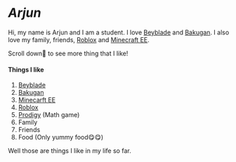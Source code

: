 # _Arjun_ 


   Hi, my name is Arjun and I am a student. I love [Beyblade](https://en.wikipedia.org/wiki/Beyblade_Burst) and [Bakugan](https://en.wikipedia.org/wiki/Bakugan:_Battle_Planet). I also love my family, friends, [Roblox](https://en.wikipedia.org/wiki/Roblox) and [Minecraft EE](https://education.minecraft.net/). 
   
   Scroll down🔻 to see more thing that I like!
   
   
   ####  Things I like


1. [Beyblade](https://en.wikipedia.org/wiki/Beyblade_Burst)
2. [Bakugan](https://en.wikipedia.org/wiki/Bakugan:_Battle_Planet)
3. [Minecarft EE](https://education.minecraft.net/)
4. [Roblox](https://en.wikipedia.org/wiki/Roblox)
5. [Prodigy](https://sso.prodigygame.com/game/start?rid=c0d74fd8-402c-4d36-8f04-57af4acca6c4) (Math game)
6. Family
7. Friends
8. Food (Only yummy food😋😋)

Well those are things I like in my life so far.
